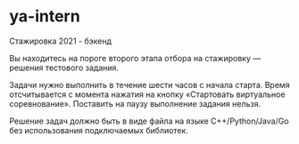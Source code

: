 # ya-intern
Стажировка 2021 - бэкенд

Вы находитесь на пороге второго этапа отбора на стажировку — решения тестового задания.

Задачи нужно выполнить в течение шести часов с начала старта. Время отсчитывается с момента нажатия на кнопку «Стартовать виртуальное соревнование». Поставить на паузу выполнение задания нельзя.

Решение задач должно быть в виде файла на языке C++/Python/Java/Go без использования подключаемых библиотек.
